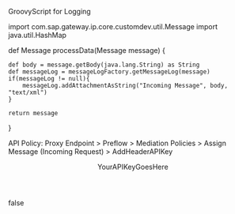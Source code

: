 GroovyScript for Logging

import com.sap.gateway.ip.core.customdev.util.Message
import java.util.HashMap

def Message processData(Message message) {
	
	def body = message.getBody(java.lang.String) as String
	def messageLog = messageLogFactory.getMessageLog(message)
	if(messageLog != null){
		messageLog.addAttachmentAsString("Incoming Message", body, "text/xml")
	}
	 
	return message
}

API Policy: Proxy Endpoint > Preflow > Mediation Policies > Assign Message (Incoming Request) > AddHeaderAPIKey

<AssignMessage async="false" continueOnError="false" enabled="true" xmlns='http://www.sap.com/apimgmt'>
    <Add>
        <Headers>
            <Header name="apikey">YourAPIKeyGoesHere</Header>
        </Headers>
    </Add>
    <IgnoreUnresolvedVariables>false</IgnoreUnresolvedVariables>
    <AssignTo createNew="false" type="request"></AssignTo>
</AssignMessage>

